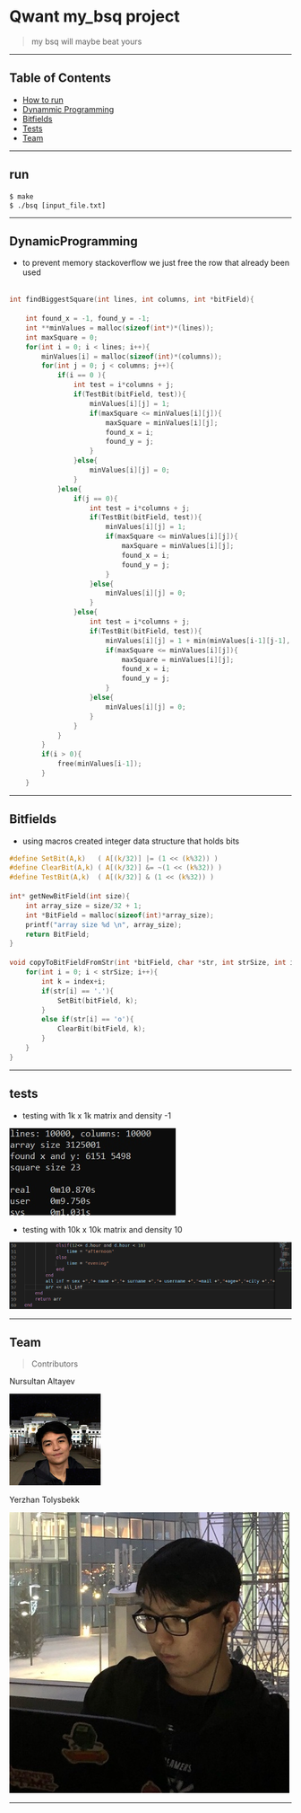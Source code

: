 # Qwant my_bsq project

> my bsq will maybe beat yours

---

## Table of Contents

- [How to run](#run)
- [Dynammic Programming](#DynamicProgramming)
- [Bitfields](#Bitfields)
- [Tests](#tests)
- [Team](#team)


---
## run
```shell
$ make
$ ./bsq [input_file.txt]
```

---

## DynamicProgramming

- to prevent memory stackoverflow we just free the row that already been used

```c

int findBiggestSquare(int lines, int columns, int *bitField){

    int found_x = -1, found_y = -1;
    int **minValues = malloc(sizeof(int*)*(lines));
    int maxSquare = 0;
    for(int i = 0; i < lines; i++){
        minValues[i] = malloc(sizeof(int)*(columns));
        for(int j = 0; j < columns; j++){
            if(i == 0 ){
                int test = i*columns + j;
                if(TestBit(bitField, test)){
                    minValues[i][j] = 1;
                    if(maxSquare <= minValues[i][j]){
                        maxSquare = minValues[i][j];
                        found_x = i;
                        found_y = j;
                    }
                }else{
                    minValues[i][j] = 0;
                }
            }else{
                if(j == 0){
                    int test = i*columns + j;
                    if(TestBit(bitField, test)){
                        minValues[i][j] = 1;
                        if(maxSquare <= minValues[i][j]){
                            maxSquare = minValues[i][j];
                            found_x = i;
                            found_y = j;
                        }
                    }else{
                        minValues[i][j] = 0;
                    }
                }else{
                    int test = i*columns + j;
                    if(TestBit(bitField, test)){
                        minValues[i][j] = 1 + min(minValues[i-1][j-1], minValues[i-1][j], minValues[i][j-1]);
                        if(maxSquare <= minValues[i][j]){
                            maxSquare = minValues[i][j];
                            found_x = i;
                            found_y = j;
                        }
                    }else{
                        minValues[i][j] = 0;
                    }
                }
            }
        }
        if(i > 0){
            free(minValues[i-1]);
        }
    }
```

---


## Bitfields

- using macros created integer data structure that holds bits

```c
#define SetBit(A,k)   ( A[(k/32)] |= (1 << (k%32)) )
#define ClearBit(A,k) ( A[(k/32)] &= ~(1 << (k%32)) )
#define TestBit(A,k)  ( A[(k/32)] & (1 << (k%32)) )

int* getNewBitField(int size){
    int array_size = size/32 + 1;
    int *BitField = malloc(sizeof(int)*array_size);
    printf("array size %d \n", array_size);
    return BitField;
}

void copyToBitFieldFromStr(int *bitField, char *str, int strSize, int index){
    for(int i = 0; i < strSize; i++){
        int k = index+i;
        if(str[i] == '.'){
            SetBit(bitField, k);
        }
        else if(str[i] == 'o'){
            ClearBit(bitField, k);
        }
    }
}
```
---
## tests

- testing with 1k x 1k matrix and density -1

![test1](test2.png)

- testing with 10k x 10k matrix and density 10

![test1](test1.png)

---

## Team

> Contributors

<p>Nursultan Altayev</p>

<img src="nurs.jpg">

<p>Yerzhan Tolysbekk</p>

<img src="erj.jpg">

---
